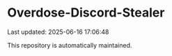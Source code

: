 # Overdose-Discord-Stealer

Last updated: 2025-06-16 17:06:48

This repository is automatically maintained.
